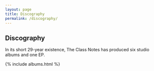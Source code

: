 ```yaml
---
layout: page
title: Discography
permalink: /discography/
---
```


## Discography

In its short 29-year existence, The Class Notes has produced six studio albums
and one EP.

{% include albums.html %}
